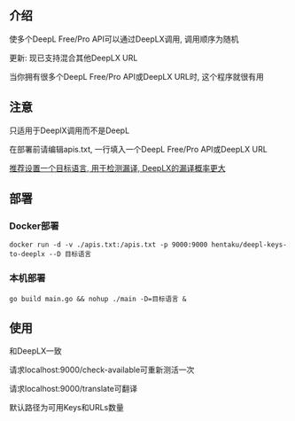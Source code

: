 ## 介绍
使多个DeepL Free/Pro API可以通过DeepLX调用, 调用顺序为随机

更新: 现已支持混合其他DeepLX URL

当你拥有很多个DeepL Free/Pro API或DeepLX URL时, 这个程序就很有用

## 注意
只适用于DeeplX调用而不是DeepL

在部署前请编辑apis.txt, 一行填入一个DeepL Free/Pro API或DeepLX URL

[推荐设置一个目标语言, 用于检测漏译, DeepLX的漏译概率更大](https://fo.wikipedia.org/wiki/Fyrimynd:ISO_15924_script_codes_and_related_Unicode_data)

## 部署

### Docker部署
```
docker run -d -v ./apis.txt:/apis.txt -p 9000:9000 hentaku/deepl-keys-to-deeplx --D 目标语言
```
### 本机部署
```
go build main.go && nohup ./main -D=目标语言 &
```

## 使用
和DeepLX一致

请求localhost:9000/check-available可重新测活一次

请求localhost:9000/translate可翻译

默认路径为可用Keys和URLs数量
